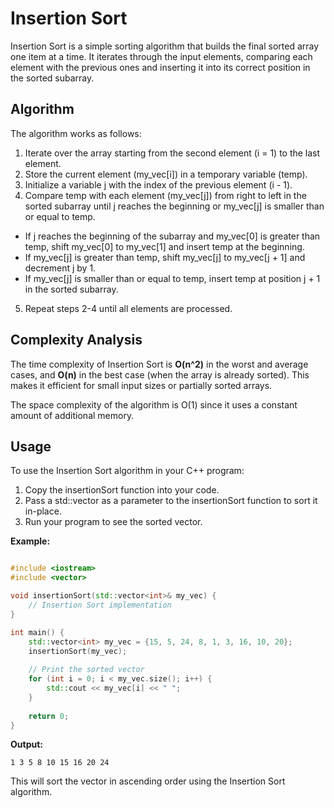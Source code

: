 # Insertion Sort
Insertion Sort is a simple sorting algorithm that builds the final sorted array one item at a time. It iterates through the input elements, comparing each element with the previous ones and inserting it into its correct position in the sorted subarray.

## Algorithm
The algorithm works as follows:

1. Iterate over the array starting from the second element (i = 1) to the last element.
2. Store the current element (my_vec[i]) in a temporary variable (temp).
3. Initialize a variable j with the index of the previous element (i - 1).
4. Compare temp with each element (my_vec[j]) from right to left in the sorted subarray until j reaches the beginning or my_vec[j] is smaller than or equal to temp.
- If j reaches the beginning of the subarray and my_vec[0] is greater than temp, shift my_vec[0] to my_vec[1] and insert temp at the beginning.
- If my_vec[j] is greater than temp, shift my_vec[j] to my_vec[j + 1] and decrement j by 1.
- If my_vec[j] is smaller than or equal to temp, insert temp at position j + 1 in the sorted subarray.
5. Repeat steps 2-4 until all elements are processed.

## Complexity Analysis

The time complexity of Insertion Sort is **O(n^2)** in the worst and average cases, and **O(n)** in the best case (when the array is already sorted). This makes it efficient for small input sizes or partially sorted arrays.

The space complexity of the algorithm is O(1) since it uses a constant amount of additional memory.

## Usage
To use the Insertion Sort algorithm in your C++ program:

1. Copy the insertionSort function into your code.
2. Pass a std::vector<int> as a parameter to the insertionSort function to sort it in-place.
3. Run your program to see the sorted vector.


**Example:**

```cpp

#include <iostream>
#include <vector>

void insertionSort(std::vector<int>& my_vec) {
    // Insertion Sort implementation
}

int main() {
    std::vector<int> my_vec = {15, 5, 24, 8, 1, 3, 16, 10, 20};
    insertionSort(my_vec);
    
    // Print the sorted vector
    for (int i = 0; i < my_vec.size(); i++) {
        std::cout << my_vec[i] << " ";
    }
    
    return 0;
}
```

**Output:**

```
1 3 5 8 10 15 16 20 24
```

This will sort the vector in ascending order using the Insertion Sort algorithm.





